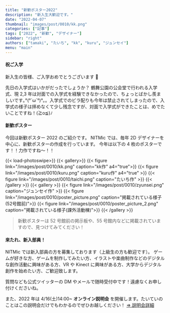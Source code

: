 ```yaml
---
title: "新歓ポスター2022"
description: "新入生大歓迎です。"
date: "2022-04-07"
thumbnail: "images/post/0010/kk.png"
categories: ["記事"]
tags: ["2022", "新歓", "デザイナー"]
sidebar: "right"
authors: ["tamaki", "たいち", "kk", "kuru", "ジュンセイ"]
menu: "main"
---
```


#### 祝ご入学

新入生の皆様、ご入学おめでとうございます 🌸

先日の入学式はいかがだったでしょうか？
鶴舞公園の公会堂で行われる入学式、現 2,3 年は対面での入学式を経験できなかったので、ちょっとばかし羨ましいです｡°(°´ω`°)°｡。入学式でのビラ配りも今年は禁止されてしまったので、入学式の様子は拝めなくて少し残念ですが、対面で入学式ができたことは、めでたいことですね！(≧o≦)ﾉ

#### 新歓ポスター

今回は新歓ポスター 2022 のご紹介です。
NITMic では、毎年 2D デザイナーを中心に、新歓ポスターの作成を行っています。
今年は以下の 4 枚のポスターです！！力作ですね～！！

<!-- prettier-ignore-start -->
{{< load-photoswipe>}}
{{< gallery>}}
    {{< figure link="/images/post/0010/kk.png" caption="kk作" a4="true">}}
    {{< figure link="/images/post/0010/kuru.png" caption="kuru作" a4="true" >}}
    {{< figure link="/images/post/0010/taichi.png" caption="たいち作" >}}
{{< /gallery >}}
{{< gallery >}}
    {{< figure link="/images/post/0010/zyunsei.png" caption="ジュンセイ作" >}}
    {{< figure link="/images/post/0010/poster_picture.png" caption="掲載されている様子(52号館前)">}}
    {{< figure link="/images/post/0010/poster_picture_2.png" caption="掲載されている様子(課外活動棟)">}}
{{< /gallery >}}
<!-- prettier-ignore-end -->

> 新歓ポスターは 52 号館前の掲示板や、55 号館内などに掲載されていますので、見つけてみてください！

#### 来たれ、新入部員！

NITMic では新入部員の方を募集しております（上級生の方も歓迎です）。
ゲームが好きな方、ゲームを制作してみたい方、イラストや楽曲制作などのデジタルな創作活動に興味がある方、VR や Kinect に興味がある方、大学からデジタル創作を始めたい方、ご歓迎致します。

質問なども公式ツイッターの DM やメールで随時受付中です！遠慮なくお申し付けくださいね。

また、2022 年は 4/16(土)14:00~ **オンライン説明会** を開催します。たいていのことはこの説明会だけでもわかるのでぜひお越しください！
[⇒ 説明会詳細](https://twitter.com/nitmic_twi/status/1507338803874127876)

